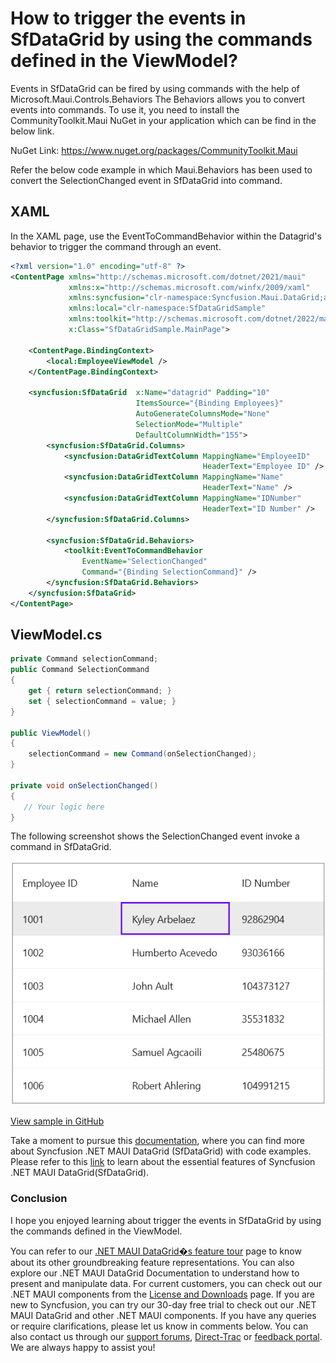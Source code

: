 # How to trigger the events in SfDataGrid by using the commands defined in the ViewModel?
Events in SfDataGrid can be fired by using commands with the help of Microsoft.Maui.Controls.Behaviors The Behaviors allows you to convert events into commands. To use it, you need to install the CommunityToolkit.Maui NuGet in your application which can be find in the below link.

NuGet Link: https://www.nuget.org/packages/CommunityToolkit.Maui

Refer the below code example in which Maui.Behaviors has been used to convert the SelectionChanged event in SfDataGrid into command.

## XAML
In the XAML page, use the EventToCommandBehavior within the Datagrid's behavior to trigger the command through an event.

```XML
<?xml version="1.0" encoding="utf-8" ?>
<ContentPage xmlns="http://schemas.microsoft.com/dotnet/2021/maui"
             xmlns:x="http://schemas.microsoft.com/winfx/2009/xaml"
             xmlns:syncfusion="clr-namespace:Syncfusion.Maui.DataGrid;assembly=Syncfusion.Maui.DataGrid"
             xmlns:local="clr-namespace:SfDataGridSample"
             xmlns:toolkit="http://schemas.microsoft.com/dotnet/2022/maui/toolkit"
             x:Class="SfDataGridSample.MainPage">

    <ContentPage.BindingContext>
        <local:EmployeeViewModel />
    </ContentPage.BindingContext>

    <syncfusion:SfDataGrid  x:Name="datagrid" Padding="10"
                            ItemsSource="{Binding Employees}"
                            AutoGenerateColumnsMode="None"
                            SelectionMode="Multiple"
                            DefaultColumnWidth="155">
        <syncfusion:SfDataGrid.Columns>
            <syncfusion:DataGridTextColumn MappingName="EmployeeID"
                                           HeaderText="Employee ID" />
            <syncfusion:DataGridTextColumn MappingName="Name"
                                           HeaderText="Name" />
            <syncfusion:DataGridTextColumn MappingName="IDNumber"
                                           HeaderText="ID Number" />
        </syncfusion:SfDataGrid.Columns>
        
        <syncfusion:SfDataGrid.Behaviors>
            <toolkit:EventToCommandBehavior
                EventName="SelectionChanged"
                Command="{Binding SelectionCommand}" />
        </syncfusion:SfDataGrid.Behaviors>
    </syncfusion:SfDataGrid>
</ContentPage>
```

## ViewModel.cs

```C#
private Command selectionCommand;
public Command SelectionCommand
{
    get { return selectionCommand; }
    set { selectionCommand = value; }
}
 
public ViewModel()
{
    selectionCommand = new Command(onSelectionChanged);
}
 
private void onSelectionChanged()
{
   // Your logic here
}
```
The following screenshot shows the SelectionChanged event invoke a command in SfDataGrid.

![DataGrid with Selection Command](SfDataGrid_with_SelectionCommand.png)

[View sample in GitHub](https://github.com/SyncfusionExamples/How-to-triggered-the-events-in-SfDataGrid-by-using-the-commands-defined-in-the-ViewModel-/tree/862822)

Take a moment to pursue this [documentation](https://help.syncfusion.com/maui/datagrid/overview), where you can find more about Syncfusion .NET MAUI DataGrid (SfDataGrid) with code examples.
Please refer to this [link](https://www.syncfusion.com/maui-controls/maui-datagrid) to learn about the essential features of Syncfusion .NET MAUI DataGrid(SfDataGrid).

### Conclusion
I hope you enjoyed learning about trigger the events in SfDataGrid by using the commands defined in the ViewModel.

You can refer to our [.NET MAUI DataGrid�s feature tour](https://www.syncfusion.com/maui-controls/maui-datagrid) page to know about its other groundbreaking feature representations. You can also explore our .NET MAUI DataGrid Documentation to understand how to present and manipulate data.
For current customers, you can check out our .NET MAUI components from the [License and Downloads](https://www.syncfusion.com/account/downloads) page. If you are new to Syncfusion, you can try our 30-day free trial to check out our .NET MAUI DataGrid and other .NET MAUI components.
If you have any queries or require clarifications, please let us know in comments below. You can also contact us through our [support forums](https://www.syncfusion.com/forums), [Direct-Trac](https://support.syncfusion.com/account/login?ReturnUrl=%2Faccount%2Fconnect%2Fauthorize%2Fcallback%3Fclient_id%3Dc54e52f3eb3cde0c3f20474f1bc179ed%26redirect_uri%3Dhttps%253A%252F%252Fsupport.syncfusion.com%252Fagent%252Flogincallback%26response_type%3Dcode%26scope%3Dopenid%2520profile%2520agent.api%2520integration.api%2520offline_access%2520kb.api%26state%3D8db41f98953a4d9ba40407b150ad4cf2%26code_challenge%3DvwHoT64z2h21eP_A9g7JWtr3vp3iPrvSjfh5hN5C7IE%26code_challenge_method%3DS256%26response_mode%3Dquery) or [feedback portal](https://www.syncfusion.com/feedback/maui?control=sfdatagrid). We are always happy to assist you!